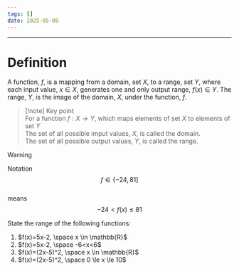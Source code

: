 ```yaml
---
tags: []
date: 2025-05-08
---
```

---  
# Definition  
A function, $f$, is a mapping from a domain, set $X$, to a range, set $Y$, where each input value, $x \in X$, generates one and only output range, $f(x) \in Y$. The range, $Y$, is the image of the domain, $X$, under the function, $f$.  
  
>[!note] Key point  
>For a function $f:X \longrightarrow Y$, which maps elements of set $X$ to elements of set $Y$  
>The set of all possible imput values, $X$, is called the domain.  
>The set of all possible output values, $Y$, is called the range.  
  
>[!warning]  
>Notation  
>$$f \in \{-24,81]$$  
>means   
>$$ -24 \lt f(x) \le 81$$  
  
  
State the range of the following functions:  
1. $f(x)=5x-2, \space x \in \mathbb{R}$  
2. $f(x)=5x-2, \space -6<x<6$  
3. $f(x)=(2x-5)^2, \space x \in \mathbb{R}$  
4. $f(x)=(2x-5)^2, \space 0 \le x \le 10$  
  
